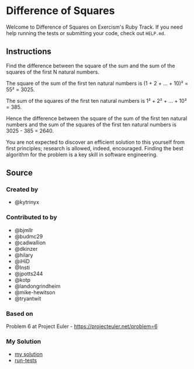 # Difference of Squares

Welcome to Difference of Squares on Exercism's Ruby Track.
If you need help running the tests or submitting your code, check out `HELP.md`.

## Instructions

Find the difference between the square of the sum and the sum of the squares of the first N natural numbers.

The square of the sum of the first ten natural numbers is
(1 + 2 + ... + 10)² = 55² = 3025.

The sum of the squares of the first ten natural numbers is
1² + 2² + ... + 10² = 385.

Hence the difference between the square of the sum of the first ten natural numbers and the sum of the squares of the first ten natural numbers is 3025 - 385 = 2640.

You are not expected to discover an efficient solution to this yourself from first principles; research is allowed, indeed, encouraged.
Finding the best algorithm for the problem is a key skill in software engineering.

## Source

### Created by

- @kytrinyx

### Contributed to by

- @bjmllr
- @budmc29
- @cadwallion
- @dkinzer
- @hilary
- @iHiD
- @Insti
- @jpotts244
- @kotp
- @landongrindheim
- @mike-hewitson
- @tryantwit

### Based on

Problem 6 at Project Euler - https://projecteuler.net/problem=6

### My Solution

- [my solution](./difference_of_squares.rb)
- [run-tests](./run-tests-ruby.txt)
